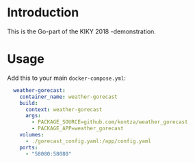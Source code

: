 # Introduction
This is the Go-part of the KIKY 2018 -demonstration.

# Usage
Add this to your main `docker-compose.yml`:

```yaml
  weather-gorecast:
    container_name: weather-gorecast
    build:
      context: weather-gorecast
      args:
        - PACKAGE_SOURCE=github.com/kontza/weather_gorecast
        - PACKAGE_APP=weather_gorecast
    volumes:
      - ./gorecast_config.yaml:/app/config.yaml
    ports:
      - "58080:58080"
```